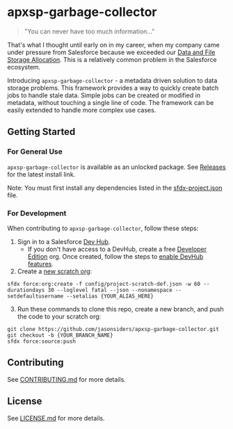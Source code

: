 # apxsp-garbage-collector

> "You can never have too much information..."

That's what I thought until early on in my career, when my company came under pressure from Salesforce because we exceeded our [Data and File Storage Allocation](https://help.salesforce.com/s/articleView?id=sf.overview_storage.htm&type=5&language=en_US). This is a relatively common problem in the Salesforce ecosystem.

Introducing `apxsp-garbage-collector` - a metadata driven solution to data storage problems. This framework provides a way to quickly create batch jobs to handle stale data. Simple jobs can be created or modified in metadata, without touching a single line of code. The framework can be easily extended to handle more complex use cases.

## Getting Started

### **For General Use**

`apxsp-garbage-collector` is available as an unlocked package. See [Releases](https://github.com/jasonsiders/apxsp-garbage-collector/releases) for the latest install link.

Note: You must first install any dependencies listed in the [sfdx-project.json](https://github.com/jasonsiders/apex-starter-pack/blob/main/sfdx-project.json) file.

### **For Development**

When contributing to `apxsp-garbage-collector`, follow these steps:

1. Sign in to a Salesforce [Dev Hub](https://developer.salesforce.com/docs/atlas.en-us.packagingGuide.meta/packagingGuide/dev_hub_intro.htm).
    - If you don't have access to a DevHub, create a free [Developer Edition](https://developer.salesforce.com/signup) org. Once created, follow the steps to [enable DevHub features](https://developer.salesforce.com/docs/atlas.en-us.packagingGuide.meta/packagingGuide/sfdx_setup_enable_devhub.htm).
2. Create a [new scratch org](https://developer.salesforce.com/docs/atlas.en-us.sfdx_dev.meta/sfdx_dev/sfdx_dev_scratch_orgs_create.htm):

```
sfdx force:org:create -f config/project-scratch-def.json -w 60 --durationdays 30 --loglevel fatal --json --nonamespace --setdefaultusername --setalias {YOUR_ALIAS_HERE}
```

3. Run these commands to clone this repo, create a new branch, and push the code to your scratch org:

```
git clone https://github.com/jasonsiders/apxsp-garbage-collector.git
git checkout -b {YOUR_BRANCH_NAME}
sfdx force:source:push
```

## Contributing

See [CONTRIBUTING.md](CONTRIBUTING.md) for more details.

## License

See [LICENSE.md](LICENSE.md) for more details.
